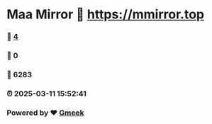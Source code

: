 # Maa Mirror :link: https://mmirror.top 
### :page_facing_up: [4](https://mmirror.top/tag.html) 
### :speech_balloon: 0 
### :hibiscus: 6283 
### :alarm_clock: 2025-03-11 15:52:41 
### Powered by :heart: [Gmeek](https://github.com/Meekdai/Gmeek)
